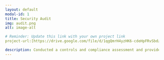 ```yaml
---
layout: default
modal-id: 1
title: Security Audit
img: audit.png
alt: image-alt

# Reminder: Update this link with your own project link
project-url:[https://drive.google.com/file/d/1qgQmrH4yzHK6-cdeHpFRvSbdzhjV17pP/view?usp=sharing]

description: Conducted a controls and compliance assessment and provided recommendations to company stakeholders to mitigate risks and avoid fines based on best practices for NIST CSF, PCI DSS, GDPR, SOC 1 & SOC 2.
---
```

